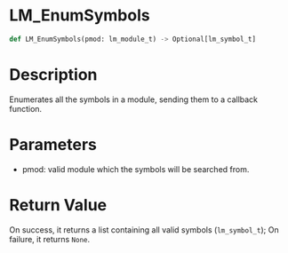 # LM_EnumSymbols

```python
def LM_EnumSymbols(pmod: lm_module_t) -> Optional[lm_symbol_t]
```

# Description

Enumerates all the symbols in a module, sending them to a callback function.

# Parameters

- pmod: valid module which the symbols will be searched from.

# Return Value

On success, it returns a list containing all valid symbols (`lm_symbol_t`); On failure, it returns `None`.

